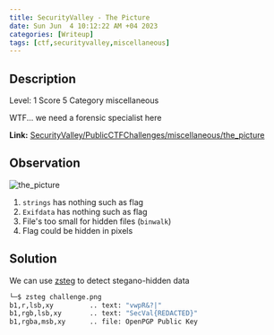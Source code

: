 ```yaml
---
title: SecurityValley - The Picture
date: Sun Jun  4 10:12:22 AM +04 2023
categories: [Writeup]
tags: [ctf,securityvalley,miscellaneous]
---
```


## Description

Level: 1 Score 5 Category miscellaneous

WTF... we need a forensic specialist here

**Link:** [SecurityValley/PublicCTFChallenges/miscellaneous/the_picture](https://github.com/SecurityValley/PublicCTFChallenges/tree/master/miscellaneous/the_picture)

## Observation 

![the_picture](https://github.com/SecurityValley/PublicCTFChallenges/blob/master/miscellaneous/the_picture/challenge.png?raw=true)
1. `strings` has nothing such as flag
2. `Exifdata` has nothing such as flag 
3. File's too small for hidden files (`binwalk`)
4. Flag could be hidden in pixels

## Solution

We can use [zsteg](https://github.com/zed-0xff/zsteg) to detect stegano-hidden data
```sh
└─$ zsteg challenge.png                                                   
b1,r,lsb,xy         .. text: "vwpR&?|"
b1,rgb,lsb,xy       .. text: "SecVal{REDACTED}"
b1,rgba,msb,xy      .. file: OpenPGP Public Key
```